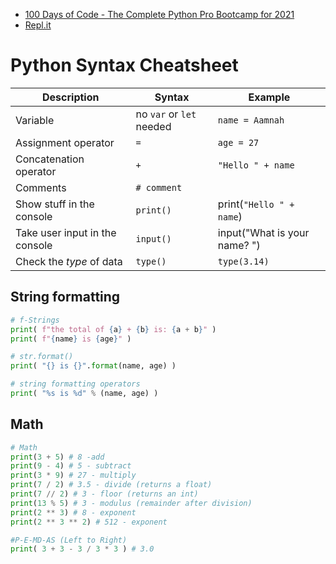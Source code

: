 - [100 Days of Code - The Complete Python Pro Bootcamp for 2021](https://www.udemy.com/course/100-days-of-code/)
- [Repl.it](https://replit.com/@aamnah/100daysOfPython)

# Python Syntax Cheatsheet

| Description                    | Syntax                   | Example                      |
| ------------------------------ | ------------------------ | ---------------------------- |
| Variable                       | no `var` or `let` needed | `name = Aamnah`              |
| Assignment operator            | `=`                      | `age = 27`                   |
| Concatenation operator         | `+`                      | `"Hello " + name`            |
| Comments                       | `# comment`              |                              |
| Show stuff in the console      | `print()`                | print(`"Hello " + name`)     |
| Take user input in the console | `input()`                | input("What is your name? ") |
| Check the _type_ of data       | `type()`                 | `type(3.14)`                 |

## String formatting

```python
# f-Strings
print( f"the total of {a} + {b} is: {a + b}" )
print( f"{name} is {age}" )

# str.format()
print( "{} is {}".format(name, age) )

# string formatting operators
print( "%s is %d" % (name, age) )
```

## Math

```python
# Math
print(3 + 5) # 8 -add
print(9 - 4) # 5 - subtract
print(3 * 9) # 27 - multiply
print(7 / 2) # 3.5 - divide (returns a float)
print(7 // 2) # 3 - floor (returns an int)
print(13 % 5) # 3 - modulus (remainder after division)
print(2 ** 3) # 8 - exponent
print(2 ** 3 ** 2) # 512 - exponent

#P-E-MD-AS (Left to Right)
print( 3 + 3 - 3 / 3 * 3 ) # 3.0
```
